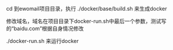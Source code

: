cd 到ewomail项目目录，执行
./docker/base/build.sh
来生成docker

修改域名，域名在项目目录下docker-run.sh中最后一个参数，测试写的“baidu.com”根据自身情况修改

./docker-run.sh
来运行docker
